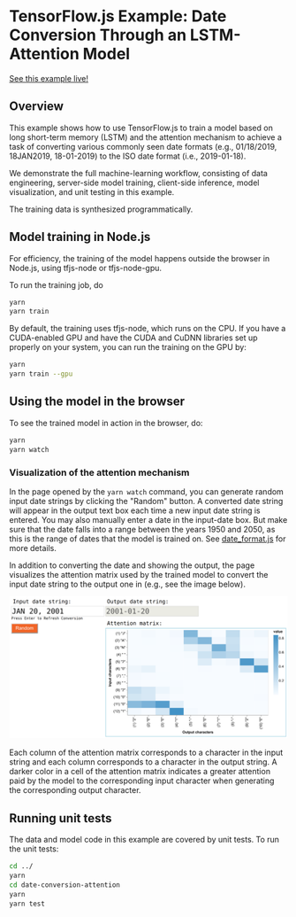 # TensorFlow.js Example: Date Conversion Through an LSTM-Attention Model

[See this example live!](https://storage.googleapis.com/tfjs-examples/date-conversion-attention/dist/index.html)

## Overview

This example shows how to use TensorFlow.js to train a model based on
long short-term memory (LSTM) and the attention mechanism to achieve
a task of converting various commonly seen date formats (e.g., 01/18/2019,
18JAN2019, 18-01-2019) to the ISO date format (i.e., 2019-01-18).

We demonstrate the full machine-learning workflow, consisting of
data engineering, server-side model training, client-side inference,
model visualization, and unit testing in this example.

The training data is synthesized programmatically.

## Model training in Node.js

For efficiency, the training of the model happens outside the browser
in Node.js, using tfjs-node or tfjs-node-gpu.

To run the training job, do

```sh
yarn
yarn train
```

By default, the training uses tfjs-node, which runs on the CPU.
If you have a CUDA-enabled GPU and have the CUDA and CuDNN libraries
set up properly on your system, you can run the training on the GPU
by:

```sh
yarn
yarn train --gpu
```

## Using the model in the browser

To see the trained model in action in the browser, do:

```sh
yarn
yarn watch
```

### Visualization of the attention mechanism

In the page opened by the `yarn watch` command, you can generate
random input date strings by clicking the "Random" button. A converted
date string will appear in the output text box each time a new input
date string is entered. You may also manually enter a date in the input-date
box. But make sure that the date falls into a range between the years 1950
and 2050, as this is the range of dates that the model is trained on.
See [date_format.js](./date_format.js) for more details.

In addition to converting the date and showing the output, the page visualizes
the attention matrix used by the trained model to convert the input date string
to the output one in (e.g., see the image below).

![Attention Matrix](./attention_matrix.png)

Each column of the attention matrix corresponds to a character in the input
string and each column corresponds to a character in the output string.
A darker color in a cell of the attention matrix
indicates a greater attention paid by the model to the corresponding input
character when generating the corresponding output character.

## Running unit tests

The data and model code in this example are covered by unit tests.
To run the unit tests:

```sh
cd ../
yarn
cd date-conversion-attention
yarn
yarn test
```
